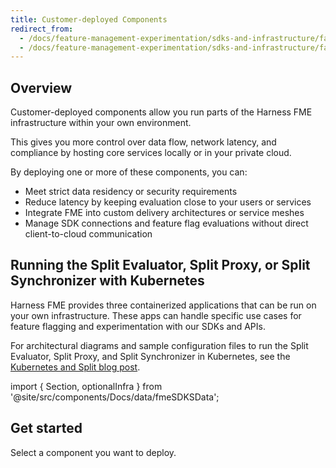 ```yaml
---
title: Customer-deployed Components
redirect_from:
  - /docs/feature-management-experimentation/sdks-and-infrastructure/faqs-optional-infra/running-evaluator-proxy-synchronizer-k8/
  - /docs/feature-management-experimentation/sdks-and-infrastructure/faqs-optional-infra/
---
```


## Overview

Customer-deployed components allow you run parts of the Harness FME infrastructure within your own environment.  

This gives you more control over data flow, network latency, and compliance by hosting core services locally or in your private cloud.

By deploying one or more of these components, you can:

- Meet strict data residency or security requirements
- Reduce latency by keeping evaluation close to your users or services
- Integrate FME into custom delivery architectures or service meshes
- Manage SDK connections and feature flag evaluations without direct client-to-cloud communication

## Running the Split Evaluator, Split Proxy, or Split Synchronizer with Kubernetes

Harness FME provides three containerized applications that can be run on your own infrastructure. These apps can handle specific use cases for feature flagging and experimentation with our SDKs and APIs. 

For architectural diagrams and sample configuration files to run the Split Evaluator, Split Proxy, and Split Synchronizer in Kubernetes, see the [Kubernetes and Split blog post](https://www.harness.io/blog/kubernetes-and-split).

import { Section, optionalInfra } from '@site/src/components/Docs/data/fmeSDKSData';

## Get started

Select a component you want to deploy.

<Section items={optionalInfra} />
